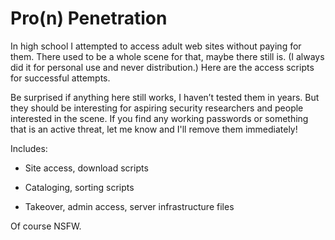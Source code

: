 Pro(n) Penetration
==================

In high school I attempted to access adult web sites without paying for them.
There used to be a whole scene for that, maybe there still is. (I always did it
for personal use and never distribution.) Here are the access scripts for
successful attempts.

Be surprised if anything here still works, I haven’t tested them in years. But
they should be interesting for aspiring security researchers and people
interested in the scene. If you find any working passwords or something that is
an active threat, let me know and I'll remove them immediately!

Includes:

-   Site access, download scripts

-   Cataloging, sorting scripts

-   Takeover, admin access, server infrastructure files

Of course NSFW.
